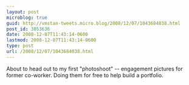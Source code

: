 ```yaml
---
layout: post
microblog: true
guid: http://vmstan-tweets.micro.blog/2008/12/07/1043684038.html
post_id: 3053636
date: 2008-12-07T11:43:14-0600
lastmod: 2008-12-07T11:43:14-0600
type: post
url: /2008/12/07/1043684038.html
---
```

About to head out to my first "photoshoot" -- engagement pictures for former co-worker. Doing them for free to help build a portfolio.
